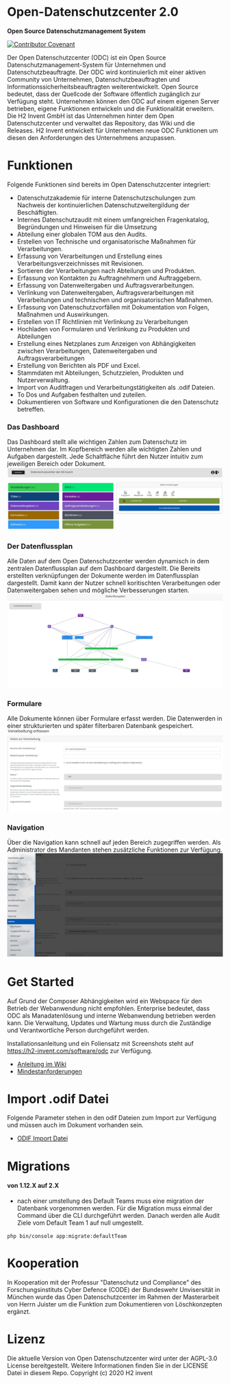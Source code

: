 # Open-Datenschutzcenter 2.0
__Open Source Datenschutzmanagement System__

[![Contributor Covenant](https://img.shields.io/badge/Contributor%20Covenant-v2.0%20adopted-ff69b4.svg)](code_of_conduct.md)

Der Open Datenschutzcenter (ODC) ist ein Open Source Datenschutzmanagement-System für Unternehmen und Datenschutzbeauftragte. Der ODC wird kontinuierlich mit einer aktiven Community von Unternehmen, Datenschutzbeauftragten und Informationssicherheitsbeauftragten weiterentwickelt. Open Source bedeutet, dass der Quellcode der Software öffentlich zugänglich zur Verfügung steht. Unternehmen können den ODC auf einem eigenen Server betrieben, eigene Funktionen entwickeln und die Funktionalität erweitern. Die H2 Invent GmbH ist das Unternehmen hinter dem Open Datenschutzcenter und verwaltet das Repository, das Wiki und die Releases. H2 Invent entwickelt für Unternehmen neue ODC Funktionen um diesen den Anforderungen des Unternehmens anzupassen.

# Funktionen
Folgende Funktionen sind bereits im Open Datenschutzcenter integriert:
* Datenschutzakademie für interne Datenschutzschulungen zum Nachweis der kontinuierlichen Datenschutzweitergildung der Beschäftigten.
* Internes Datenschutzaudit mit einem umfangreichen Fragenkatalog, Begründungen und Hinweisen für die Umsetzung
* Abteilung einer globalen TOM aus den Audits.
* Erstellen von Technische und organisatorische Maßnahmen für Verarbeitungen.
* Erfassung von Verarbeitungen und Erstellung eines Verarbeitungsverzeichnisses mit Revisionen.
* Sortieren der Verarbeitungen nach Abteilungen und Produkten.
* Erfassung von Kontakten zu Auftragnehmern und Auftraggebern.
* Erfassung von Datenweitergaben und Auftragsverarbeitungen.
* Verlinkung von Datenweitergaben, Auftragsverarbeitungen mit Verarbeitungen und technischen und organisatorischen Maßnahmen.
* Erfassung von Datenschutzvorfällen mit Dokumentation von Folgen, Maßnahmen und Auswirkungen.
* Erstellen von IT Richtlinien mit Verlinkung zu Verarbeitungen
* Hochladen von Formularen und Verlinkung zu Produkten und Abteilungen
* Erstellung eines Netzplanes zum Anzeigen von Abhängigkeiten zwischen Verarbeitungen, Datenweitergaben und Auftragsverarbeitungen
* Erstellung von Berichten als PDF und Excel.
* Stammdaten mit Abteilungen, Schutzzielen, Produkten und Nutzerverwaltung.
* Import von Auditfragen und Verarbeitungstätigkeiten als .odif Dateien.
* To Dos und Aufgaben festhalten und zuteilen.
* Dokumentieren von Software und Konfigurationen die den Datenschutz betreffen.

### Das Dashboard
Das Dashboard stellt alle wichtigen Zahlen zum Datenschutz im Unternehmen dar. Im Kopfbereich werden alle wichtigten Zahlen und Aufgaben dargestellt. Jede Schaltfläche führt den Nutzer intuitiv zum jeweiligen Bereich oder Dokument.
![Dashboard](docs/images/dashboard-heading.jpg)


### Der Datenflussplan
Alle Daten auf dem Open Datenschutzcenter werden dynamisch in dem zentralen Datenflussplan auf dem Dashboard dargestellt. Die Bereits erstellten verknüpfungen der Dokumente werden im Datenflussplan dargestellt. Damit kann der Nutzer schnell koritischten Verarbeitungen oder Datenweitergaben sehen und mögliche Verbesserungen starten.
![Dataflow](docs/images/interactiv-dataflow-chart.jpg)

### Formulare
Alle Dokumente können über Formulare erfasst werden. Die Datenwerden in einer strukturierten und später filterbaren Datenbank gespeichert.
![Forms](docs/images/creation.jpg)


### Navigation
Über die Navigation kann schnell auf jeden Bereich zugegriffen werden. Als Administrator des Mandanten stehen zusätzliche Funktionen zur Verfügung.
![Navigation](docs/images/navigation.jpg)



# Get Started
Auf Grund der Composer Abhängigkeiten wird ein Webspace für den Betrieb der Webanwendung nicht empfohlen. Enterprise bedeutet, dass ODC als Manadatenlösung und interne Webanwendung betrieben werden kann. Die Verwaltung, Updates und Wartung muss durch die Zuständige und Verantwortliche Person durchgeführt werden.

Installationsanleitung und ein Foliensatz mit Screenshots steht auf https://h2-invent.com/software/odc zur Verfügung.
* [Anleitung im Wiki](https://github.com/H2-invent/open-datenschutzcenter/wiki/Get-Started)
* [Mindestanforderungen](https://github.com/H2-invent/open-datenschutzcenter/wiki/Mindestanforderungen-an-den-Server)
# Import .odif Datei
Folgende Parameter stehen in den odif Dateien zum Import zur Verfügung und müssen auch im Dokument vorhanden sein.

* [ODIF Import Datei](https://github.com/H2-invent/open-datenschutzcenter/wiki/ODIF-Datei)

# Migrations
#### von 1.12.X auf 2.X
* nach einer umstellung des Default Teams muss eine migration der Datenbank vorgenommen werden. Für die Migration muss einmal der Command über die CLI durchgeführt werden.
Danach werden alle Audit Ziele vom Default Team 1 auf null umgestellt.
````
php bin/console app:migrate:defaultTeam
````

# Kooperation
In Kooperation mit der Professur "Datenschutz und Compliance" des Forschungsinstituts Cyber Defence (CODE) der Bundeswehr Unvisersität in München wurde das Open Datenschutzcenter im Rahmen der Masterarbeit von Herrn Juister um die Funktion zum Dokumentieren von Löschkonzepten ergänzt.

# Lizenz
Die aktuelle Version von Open Datenschutzcenter wird unter der AGPL-3.0 License bereitgestellt. Weitere Informationen finden Sie in der LICENSE Datei in diesem Repo.
Copyright (c) 2020 H2 invent
